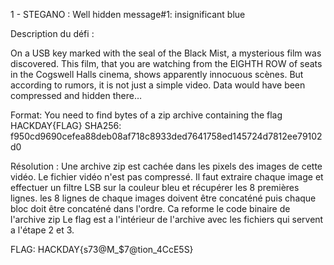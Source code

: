 1 - STEGANO : Well hidden message#1: insignificant blue

Description du défi :

On a USB key marked with the seal of the Black Mist, a mysterious film was discovered. This film, that you are watching from the  EIGHTH ROW  of seats in the Cogswell Halls cinema, shows apparently innocuous scènes. But according to rumors, it is not just a simple video. Data would have been compressed and hidden there… 

Format: You need to find bytes of a zip archive containing the flag HACKDAY{FLAG}
SHA256: f950cd9690cefea88deb08af718c8933ded7641758ed145724d7812ee79102d0

Résolution :
Une archive zip est cachée dans les pixels des images de cette vidéo. 
Le fichier vidéo n'est pas compressé. Il faut extraire chaque image et effectuer un filtre LSB sur la couleur bleu et récupérer les 8 premières lignes. les 8 lignes de chaque images doivent être concaténé puis chaque bloc doit être concaténé dans l'ordre. Ca reforme le code binaire de l'archive zip
Le flag est a l'intérieur de l'archive avec les fichiers qui servent a l'étape 2 et 3.

FLAG:
HACKDAY{s73@M_$7@tion_4CcE5S}